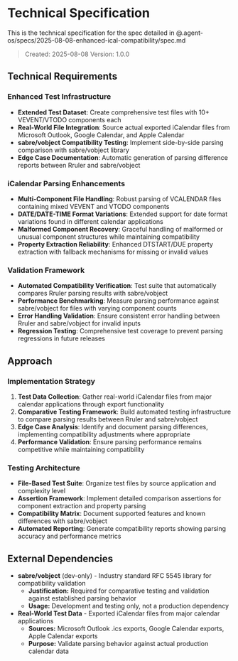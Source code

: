 # Technical Specification

This is the technical specification for the spec detailed in @.agent-os/specs/2025-08-08-enhanced-ical-compatibility/spec.md

> Created: 2025-08-08
> Version: 1.0.0

## Technical Requirements

### Enhanced Test Infrastructure
- **Extended Test Dataset**: Create comprehensive test files with 10+ VEVENT/VTODO components each
- **Real-World File Integration**: Source actual exported iCalendar files from Microsoft Outlook, Google Calendar, and Apple Calendar
- **sabre/vobject Compatibility Testing**: Implement side-by-side parsing comparison with sabre/vobject library
- **Edge Case Documentation**: Automatic generation of parsing difference reports between Rruler and sabre/vobject

### iCalendar Parsing Enhancements
- **Multi-Component File Handling**: Robust parsing of VCALENDAR files containing mixed VEVENT and VTODO components
- **DATE/DATE-TIME Format Variations**: Extended support for date format variations found in different calendar applications
- **Malformed Component Recovery**: Graceful handling of malformed or unusual component structures while maintaining compatibility
- **Property Extraction Reliability**: Enhanced DTSTART/DUE property extraction with fallback mechanisms for missing or invalid values

### Validation Framework
- **Automated Compatibility Verification**: Test suite that automatically compares Rruler parsing results with sabre/vobject
- **Performance Benchmarking**: Measure parsing performance against sabre/vobject for files with varying component counts
- **Error Handling Validation**: Ensure consistent error handling between Rruler and sabre/vobject for invalid inputs
- **Regression Testing**: Comprehensive test coverage to prevent parsing regressions in future releases

## Approach

### Implementation Strategy
1. **Test Data Collection**: Gather real-world iCalendar files from major calendar applications through export functionality
2. **Comparative Testing Framework**: Build automated testing infrastructure to compare parsing results between Rruler and sabre/vobject
3. **Edge Case Analysis**: Identify and document parsing differences, implementing compatibility adjustments where appropriate
4. **Performance Validation**: Ensure parsing performance remains competitive while maintaining compatibility

### Testing Architecture
- **File-Based Test Suite**: Organize test files by source application and complexity level
- **Assertion Framework**: Implement detailed comparison assertions for component extraction and property parsing
- **Compatibility Matrix**: Document supported features and known differences with sabre/vobject
- **Automated Reporting**: Generate compatibility reports showing parsing accuracy and performance metrics

## External Dependencies

- **sabre/vobject** (dev-only) - Industry standard RFC 5545 library for compatibility validation
  - **Justification:** Required for comparative testing and validation against established parsing behavior
  - **Usage:** Development and testing only, not a production dependency
- **Real-World Test Data** - Exported iCalendar files from major calendar applications
  - **Sources:** Microsoft Outlook .ics exports, Google Calendar exports, Apple Calendar exports
  - **Purpose:** Validate parsing behavior against actual production calendar data